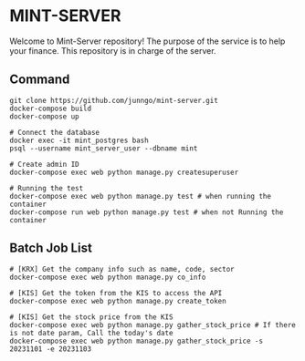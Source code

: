 # MINT-SERVER

Welcome to Mint-Server repository! The purpose of the service is to help your finance. This repository is in charge of the server.

## Command

```
git clone https://github.com/junngo/mint-server.git
docker-compose build
docker-compose up

# Connect the database
docker exec -it mint_postgres bash
psql --username mint_server_user --dbname mint

# Create admin ID
docker-compose exec web python manage.py createsuperuser

# Running the test
docker-compose exec web python manage.py test # when running the container
docker-compose run web python manage.py test # when not Running the container
```

## Batch Job List

```
# [KRX] Get the company info such as name, code, sector
docker-compose exec web python manage.py co_info

# [KIS] Get the token from the KIS to access the API
docker-compose exec web python manage.py create_token

# [KIS] Get the stock price from the KIS
docker-compose exec web python manage.py gather_stock_price # If there is not date param, Call the today's date
docker-compose exec web python manage.py gather_stock_price -s 20231101 -e 20231103
```
